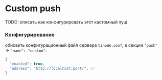 # Сustom push

TODO: описать как конфигурировать этот кастомный пуш

### Конфигурирование
обновить конфигурационный файл сервера `tinode.conf`, в секции `"push"` -> `"name": "custom"`:
```js
{
  "enabled": true,
  "address": "http://localhost:port/", // 
}
```

